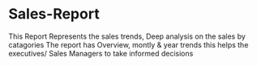 # Sales-Report
This Report Represents the sales trends, Deep analysis on the sales by catagories
The report has Overview, montly & year trends
this helps the executives/ Sales Managers to take informed decisions
